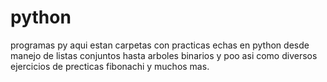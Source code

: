 # python
programas py
aqui estan carpetas con practicas echas en python desde manejo de listas conjuntos hasta arboles binarios 
y poo asi como diversos ejercicios de precticas fibonachi y muchos mas.
